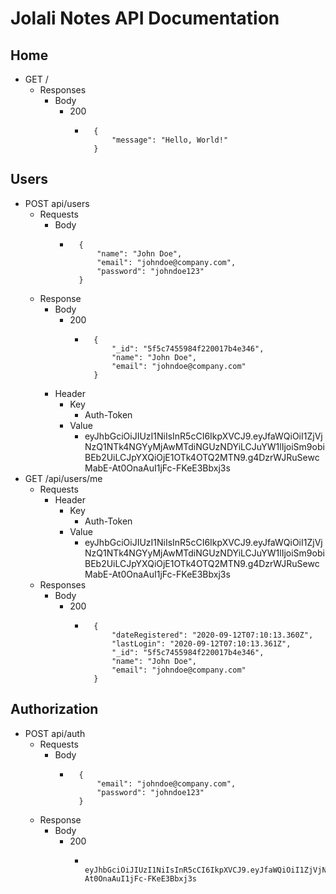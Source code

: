 # Jolali Notes API Documentation

## Home
- GET /
    - Responses
        - Body
            - 200
                - ```
                    {
                        "message": "Hello, World!"
                    }
                    ```

## Users
- POST api/users
    - Requests
        - Body
            - ```
                {
                    "name": "John Doe",
                    "email": "johndoe@company.com",
                    "password": "johndoe123"
                }
                ```
    - Response
        - Body
            - 200
                - ```
                    {
                        "_id": "5f5c7455984f220017b4e346",
                        "name": "John Doe",
                        "email": "johndoe@company.com"
                    }
                    ```
        - Header
            - Key
                - Auth-Token
            - Value
                - eyJhbGciOiJIUzI1NiIsInR5cCI6IkpXVCJ9.eyJfaWQiOiI1ZjVjNzQ1NTk4NGYyMjAwMTdiNGUzNDYiLCJuYW1lIjoiSm9obiBEb2UiLCJpYXQiOjE1OTk4OTQ2MTN9.g4DzrWJRuSewcMabE-At0OnaAuI1jFc-FKeE3Bbxj3s
- GET /api/users/me
    - Requests
        - Header
            - Key
                - Auth-Token
            - Value
                - eyJhbGciOiJIUzI1NiIsInR5cCI6IkpXVCJ9.eyJfaWQiOiI1ZjVjNzQ1NTk4NGYyMjAwMTdiNGUzNDYiLCJuYW1lIjoiSm9obiBEb2UiLCJpYXQiOjE1OTk4OTQ2MTN9.g4DzrWJRuSewcMabE-At0OnaAuI1jFc-FKeE3Bbxj3s
    - Responses
        - Body
            - 200
                - ```
                    {
                        "dateRegistered": "2020-09-12T07:10:13.360Z",
                        "lastLogin": "2020-09-12T07:10:13.361Z",
                        "_id": "5f5c7455984f220017b4e346",
                        "name": "John Doe",
                        "email": "johndoe@company.com"
                    }
                    ```
## Authorization
- POST api/auth
    - Requests
        - Body
            - ```
                {
                    "email": "johndoe@company.com",
	                "password": "johndoe123"
                }
                ```
    - Response
        - Body
            - 200
                - ```
                    eyJhbGciOiJIUzI1NiIsInR5cCI6IkpXVCJ9.eyJfaWQiOiI1ZjVjNzQ1NTk4NGYyMjAwMTdiNGUzNDYiLCJuYW1lIjoiSm9obiBEb2UiLCJpYXQiOjE1OTk4OTQ2MTN9.g4DzrWJRuSewcMabE-At0OnaAuI1jFc-FKeE3Bbxj3s
                    ```